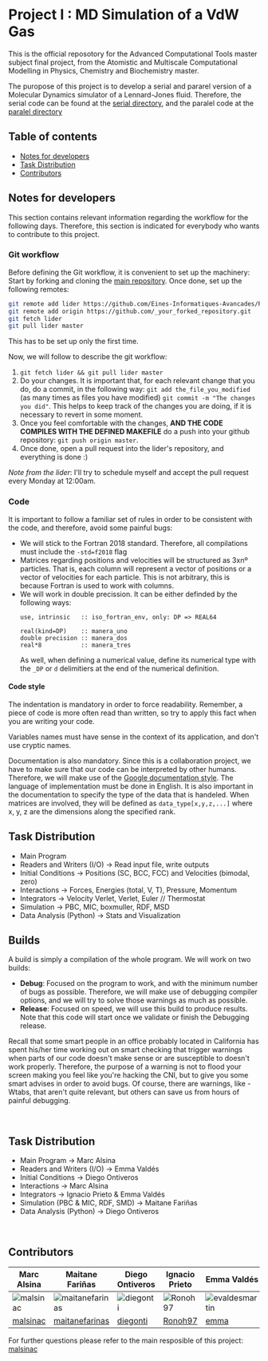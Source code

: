 # Project I : MD Simulation of a VdW Gas

This is the official reposotory for the Advanced Computational Tools master subject final project, from the Atomistic and Multiscale Computational Modelling in Physics, Chemistry and Biochemistry master.

The puropose of this project is to develop a serial and pararel version of a Molecular Dynamics simulator of a Lennard-Jones fluid. Therefore, the serial code can be found at the [serial directory](./serial/), and the paralel code at the [paralel directory](./paralel/)

## Table of contents

- [Notes for developers](#notes-for-developers)
- [Task Distribution](#task-distribution)
- [Contributors](#contributors)

## Notes for developers
This section contains relevant information regarding the workflow for the following days. Therefore, this section is indicated for everybody who wants to contribute to this project.

### Git workflow
Before defining the Git workflow, it is convenient to set up the machinery:
Start by forking and cloning the [main repository](https://github.com/Eines-Informatiques-Avancades/Project_I).
Once done, set up the following remotes:
```bash
git remote add lider https://github.com/Eines-Informatiques-Avancades/Project_I.git
git remote add origin https://github.com/_your_forked_repository.git
git fetch lider
git pull lider master
```

This has to be set up only the first time.

Now, we will follow to describe the git workflow:

1. `git fetch lider && git pull lider master`
2. Do your changes. It is important that, for each relevant change that you do, do a commit, in the following way: `git add the_file_you_modified` (as many times as files you have modified) `git commit -m "The changes you did"`. This helps 
to keep track of the changes you are doing, if it is necessary to revert in some moment.
2. Once you feel comfortable with the changes, **AND THE CODE COMPILES WITH THE DEFINED MAKEFILE** do a push into your github repository: `git push origin master`.
3. Once done, open a pull request into the lider's repository, and everything is done :)

_Note from the lider_: I'll try to schedule myself and accept the pull request every Monday at 12:00am.

### Code
It is important to follow a familiar set of rules in order to be consistent with the code, and therefore, avoid some painful bugs:

- We will stick to the Fortran 2018 standard. Therefore, all compilations must include the `-std=f2018` flag
- Matrices regarding positions and velocities will be structured as 3xnº particles. That is, each column will represent a vector of positions or a vector of velocities for each particle. This is not arbitrary, this is because Fortran is used to work with columns.
- We will work in double precission. It can be either definded by the following ways:
    ```Fortran
    use, intrinsic   :: iso_fortran_env, only: DP => REAL64
    
    real(kind=DP)    :: manera_uno
    double precision :: manera_dos
    real*8           :: manera_tres 
    ```
    As well, when defining a numerical value, define its numerical type with the `_DP` or `d` delimitiers at the end of the numerical definition.
#### Code style

The indentation is mandatory in order to force readability. Remember, a piece of code is more often read than written, so try to apply this fact when you are writing your code. 

Variables names must have sense in the context of its application, and don't use cryptic names.

Documentation is also mandatory. Since this is a collaboration project, we have to make sure that our code can be interpreted by other humans. Therefore, we will make use of the [Google documentation style](https://sphinxcontrib-napoleon.readthedocs.io/en/latest/example_google.html). The language of implementation must be done in English. It is also important in the documentation to specify the type of the data that is handeled. When matrices are involved, they will be defined as `data_type[x,y,z,...]` where x, y, z are the dimensions along the specified rank.

## Task Distribution
- Main Program
- Readers and Writers (I/O) &rarr; Read input file, write outputs
- Initial Conditions &rarr; Positions (SC, BCC, FCC) and Velocities (bimodal, zero)
- Interactions &rarr; Forces, Energies (total, V, T), Pressure, Momentum
- Integrators &rarr; Velocity Verlet, Verlet, Euler // Thermostat
- Simulation &rarr; PBC, MIC, boxmuller, RDF, MSD
- Data Analysis (Python) &rarr; Stats and Visualization

## Builds
A build is simply a compilation of the whole program. We will work on two builds:

- **Debug**: Focused on the program to work, and with the minimum number of bugs as possible. Therefore, we will make use of debugging compiler options, and we will try to solve those warnings as much as possible.
- **Release**: Focused on speed, we will use this build to produce results. Note that this code will start once we validate or finish the Debugging release.

Recall that some smart people in an office probably located in California has spent his/her time working out on smart checking that trigger warnings when parts of our code doesn't make sense or are susceptible to doesn't work properly. Therefore, the purpose of a warning is not to flood your screen making you feel like you're hacking the CNI, but to give you some smart advises in order to avoid bugs. Of course, there are warnings, like -Wtabs, that aren't quite relevant, but others can save us from hours of painful debugging.

<br>

## Task Distribution
- Main Program &rarr; Marc Alsina
- Readers and Writers (I/O) &rarr; Emma Valdés
- Initial Conditions &rarr; Diego Ontiveros
- Interactions &rarr; Marc Alsina
- Integrators &rarr; Ignacio Prieto & Emma Valdés
- Simulation (PBC & MIC, RDF, SMD) &rarr; Maitane Fariñas
- Data Analysis (Python) &rarr; Diego Ontiveros

<br>

## Contributors

|  Marc Alsina   |  Maitane Fariñas  |  Diego Ontiveros   |  Ignacio Prieto   |  Emma Valdés  |
| -------------- | ----------------- | ------------------ | ----------------- | ------------- |
| ![malsinac](https://github.com/malsinac.png "malsinac") | ![maitanefarinas](https://github.com/maitanefarinas.png "maitanefarinas") | ![diegonti](https://github.com/diegonti.png "diegonti") | ![Ronoh97](https://github.com/Ronoh97.png "Ronoh97") | ![evaldesmartin](https://github.com/evaldesmartin.png "evaldesmartin") |
| [malsinac](https://github.com/malsinac)                                 | [maitanefarinas](https://github.com/maitanefarinas)| [diegonti](https://github.com/diegonti)                                  | [Ronoh97](https://github.com/Ronoh97)                                  | [emma](https://github.com/evaldesmartin)                                  |

For further questions please refer to the main resposible of this project: [malsinac](https://github.com/malsinac) 
